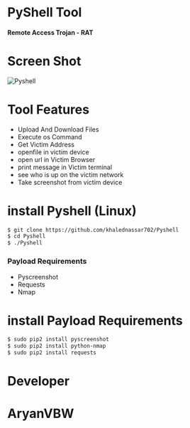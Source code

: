 # PyShell Tool 
   <h4>Remote Access Trojan - RAT</h4>

# Screen Shot

<img src="https://i.ibb.co/zHbK9rm/Screenshot-from-2019-09-22-01-52-39.png" alt="Pyshell" border="0">

# Tool Features 
<ul>
   <li>Upload And Download Files</li>
   <li>Execute os Command</li>
   <li>Get Victim Address</li>
   <li>openfile in victim device</li>
   <li>open url in Victim Browser</li>
   <li>print message in Victim terminal</li>
   <li>see who is up on the victim network</li>
   <li>Take screenshot from victim device</li>
</ul>


# install Pyshell (Linux)
````bash
$ git clone https://github.com/khalednassar702/Pyshell
$ cd Pyshell
$ ./Pyshell
````

### Payload Requirements
<ul>
   <li>Pyscreenshot</li>
   <li>Requests</li>
   <li>Nmap</li>
</ul>

# install Payload Requirements
````bash
$ sudo pip2 install pyscreenshot
$ sudo pip2 install python-nmap
$ sudo pip2 install requests
````
# Developer
<h1>AryanVBW</H1>


